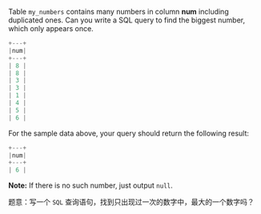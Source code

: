 Table `my_numbers` contains many numbers in column **num** including duplicated ones. Can you write a SQL query to find the biggest number, which only appears once.
```haskell
+---+
|num|
+---+
| 8 |
| 8 |
| 3 |
| 3 |
| 1 |
| 4 |
| 5 |
| 6 | 
```

For the sample data above, your query should return the following result:

```haskell
+---+
|num|
+---+
| 6 |
```

**Note:** If there is no such number, just output `null`. 

题意：写一个 `SQL` 查询语句，找到只出现过一次的数字中，最大的一个数字吗？

